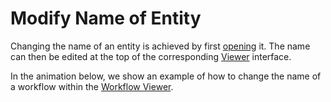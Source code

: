 # Modify Name of Entity

Changing the name of an entity is achieved by first [opening](open-edit.md) it. The name can then be edited at the top of the corresponding [Viewer](../ui/viewer.md) interface.  

In the animation below, we show an example of how to change the name of a workflow within the [Workflow Viewer](../../workflows/ui/viewer.md).

<img data-gifffer="/images/change-name.gif" />
